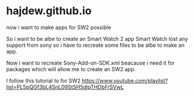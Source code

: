 # hajdew.github.io
now i want to make apps for SW2 possible

So i want to be albe to create an Smart Watch 2 app
Smart Watch lost any support from sony so i have to recreate some files to be albe to make an app.

Now i want to recreate Sony-Add-on-SDK.xml beacause i need it for packages which will allow me to create an SW2 app.

I follow this tutorial to for SW2
https://www.youtube.com/playlist?list=PL5pQGf3bL4SnL09StSH5dlpTHDbFrSVwL
